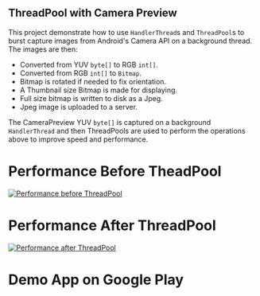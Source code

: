 ThreadPool with Camera Preview
-------------------------------

This project demonstrate how to use `HandlerThread`s and `ThreadPool`s to burst capture 
images from Android's Camera API on a background thread.
The images are then:

- Converted from YUV `byte[]` to RGB `int[]`.
- Converted from RGB `int[]` to `Bitmap`.
- Bitmap is rotated if needed to fix orientation.
- A Thumbnail size Bitmap is made for displaying.
- Full size bitmap is written to disk as a Jpeg.
- Jpeg image is uploaded to a server.

The CameraPreview YUV `byte[]` is captured on a background `HandlerThread` and then 
ThreadPools are used to perform the operations above to improve speed and performance.

Performance Before TheadPool
=================
[![Performance before ThreadPool](http://img.youtube.com/vi/YmU8ogom_5g/0.jpg)](http://www.youtube.com/watch?v=YmU8ogom_5g)


Performance After ThreadPool
=================
[![Performance after ThreadPool](http://img.youtube.com/vi/77Lh9XpXArw/0.jpg)](http://www.youtube.com/watch?v=77Lh9XpXArw)

Demo App on Google Play
======================
